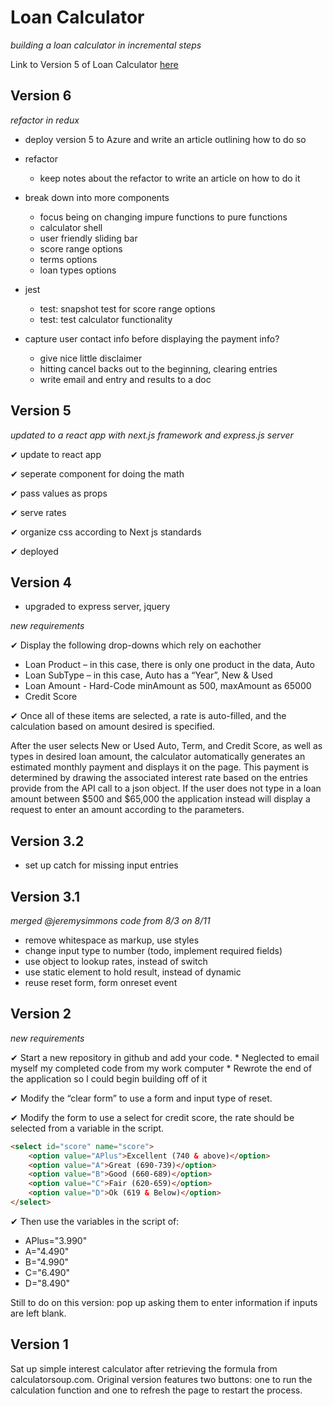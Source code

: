 # Loan Calculator 
*building a loan calculator in incremental steps*

Link to Version 5 of Loan Calculator [here](https://infinite-escarpment-31136.herokuapp.com/)

## Version 6

*refactor in redux*

* deploy version 5 to Azure and write an article outlining how to do so

* refactor 
  * keep notes about the refactor to write an article on how to do it

* break down into more components
  * focus being on changing impure functions to pure functions
  * calculator shell
  * user friendly sliding bar
  * score range options
  * terms options
  * loan types options

* jest
  * test: snapshot test for score range options
  * test: test calculator functionality 
  
* capture user contact info before displaying the payment info?
  * give nice little disclaimer 
  * hitting cancel backs out to the beginning, clearing entries
  * write email and entry and results to a doc

## Version 5

*updated to a react app with next.js framework and express.js server*

✔ update to react app

✔ seperate component for doing the math 

✔ pass values as props

✔ serve rates

✔ organize css according to Next js standards

✔ deployed


## Version 4

* upgraded to express server, jquery

*new requirements*

✔ Display the following drop-downs which rely on eachother
  * Loan Product – in this case, there is only one product in the data, Auto
  * Loan SubType – in this case, Auto has a “Year”, New & Used
  * Loan Amount - Hard-Code minAmount as 500, maxAmount as 65000
  * Credit Score
  
✔ Once all of these items are selected, a rate is auto-filled, and the calculation based on amount desired is specified.

After the user selects New or Used Auto, Term, and Credit Score, as well as types in desired loan amount, the calculator automatically generates an estimated monthly payment and displays it on the page. This payment is determined by drawing the associated interest rate based on the entries provide from the API call to a json object. If the user does not type in a loan amount between $500 and $65,000 the application instead will display a request to enter an amount according to the parameters. 

## Version 3.2

* set up catch for missing input entries

## Version 3.1
*merged @jeremysimmons code from 8/3 on 8/11*

* remove whitespace as markup, use styles
* change input type to number (todo, implement required fields)
* use object to lookup rates, instead of switch
* use static element to hold result, instead of dynamic
* reuse reset form, form onreset event

## Version 2
*new requirements*

✔ Start a new repository in github and add your code. 
    * Neglected to email myself my completed code from my work computer
    * Rewrote the end of the application so I could begin building off of it

✔ Modify the “clear form” to use a form and input type of reset.

✔ Modify the form to use a select for credit score, the rate should be 
      selected from a variable in the script.

```html
<select id="score" name="score">
    <option value="APlus">Excellent (740 & above)</option>
    <option value="A">Great (690-739)</option>
    <option value="B">Good (660-689)</option>
    <option value="C">Fair (620-659)</option>
    <option value="D">Ok (619 & Below)</option>
</select>
```

✔ Then use the variables in the script of:
  *  APlus="3.990"
  *  A="4.490"
  *  B="4.990"
  *  C="6.490"
  *  D="8.490"
  
Still to do on this version: pop up asking them to enter information if inputs are left blank. 

## Version 1

Sat up simple interest calculator after retrieving the formula from calculatorsoup.com. Original version features two buttons: one to run the calculation function and one to refresh the page to restart the process.